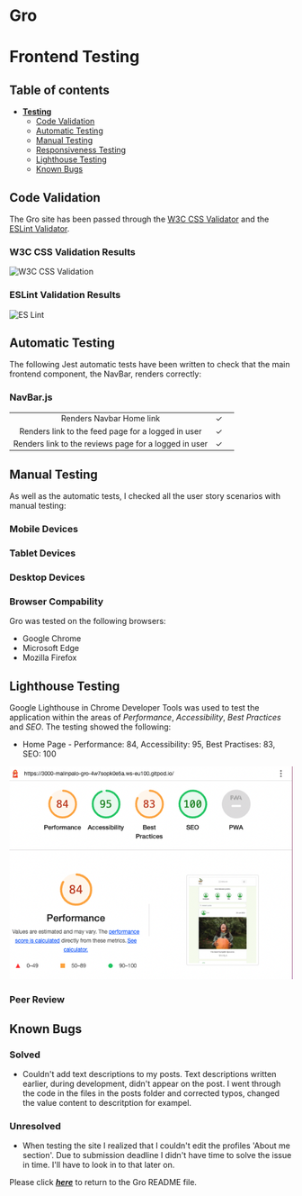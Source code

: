 # **Gro**

# Frontend Testing

## Table of contents

* [**Testing**](<#testing>)
    * [Code Validation](<#code-validation>)
    * [Automatic Testing](<#automatic-testing>)
    * [Manual Testing](<#manual-testing>)
    * [Responsiveness Testing](<#responsiveness-testing>)
    * [Lighthouse Testing](<#lighthouse-testing>)
    * [Known Bugs](<#known-bugs>)



## Code Validation 

The Gro site has been passed through the [W3C CSS Validator](https://jigsaw.w3.org/css-validator/) and the [ESLint Validator](https://eslint.org/docs/latest/use/getting-started#next-steps).

### W3C CSS Validation Results

![W3C CSS Validation](images/)

### ESLint Validation Results

![ES Lint](images/)

## Automatic Testing

The following Jest automatic tests have been written to check that the main frontend component, the NavBar, renders correctly: 

### NavBar.js
|  | | |
|:-------:|:--------|:--------|
| Renders Navbar Home link| &check; |
| Renders link to the feed page for a logged in user | &check; |
| Renders link to the reviews page for a logged in user | &check; |

## Manual Testing

As well as the automatic tests, I checked all the user story scenarios with manual testing:

### Mobile Devices

### Tablet Devices

### Desktop Devices

### Browser Compability

Gro was tested on the following browsers:

- Google Chrome
- Microsoft Edge
- Mozilla Firefox

## Lighthouse Testing

Google Lighthouse in Chrome Developer Tools was used to test the application within the areas of *Performance*, *Accessibility*, *Best Practices* and *SEO*. The testing showed the following:

* Home Page - Performance: 84, Accessibility: 95, Best Practises: 83, SEO: 100

![Lighthouse Homepage Result](images/readme-images/ligthouse_gro.png)

### Peer Review

## Known Bugs

### Solved 

- Couldn't add text descriptions to my posts. Text descriptions written earlier, during development, didn't appear on the post. I went through the code in the files in the posts folder and corrected typos, changed the value content to descritption for exampel. 

### Unresolved

- When testing the site I realized that I couldn't edit the profiles 'About me section'. Due to submission deadline I didn't have time to solve the issue in time. I'll have to look in to that later on.


Please click [**_here_**](README.md) to return to the Gro README file.